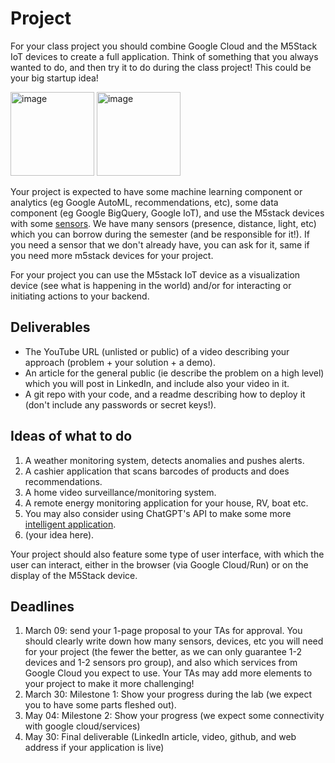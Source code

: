 # Project

For your class project you should combine Google Cloud and the M5Stack IoT devices to create a full application. 
Think of something that you always wanted to do, and then try it to do during the class project! This could be your big startup idea!

<img width="134" alt="image" src="https://user-images.githubusercontent.com/28807066/216301010-7b1297e5-1568-40f8-8bce-b0f545d9d1b4.png">

<img width="134" alt="image" src="https://user-images.githubusercontent.com/28807066/216301115-eaec45d2-e1e9-4b52-8685-ce0531edb72f.png">


Your project is expected to have some machine learning component or analytics (eg Google AutoML, recommendations, etc), some data component (eg Google BigQuery, Google IoT), and use the M5stack devices with some [sensors](https://shop.m5stack.com/collections/m5-sensor). We have many sensors (presence, distance, light, etc) which you can borrow during the semester (and be responsible for it!). If you need a sensor that we don't already have, you can ask for it, same if you need more m5stack devices for your project. 

For your project you can use the M5stack IoT device as a visualization device (see what is happening in the world) and/or for interacting or initiating actions to your backend.


## Deliverables

- The YouTube URL (unlisted or public) of a video describing your approach (problem + your solution + a demo).
- An article for the general public (ie describe the problem on a high level) which you will post in LinkedIn, and include also your video in it.
- A git repo with your code, and a readme describing how to deploy it (don't include any passwords or secret keys!).

## Ideas of what to do

1. A weather monitoring system, detects anomalies and pushes alerts.
2. A cashier application that scans barcodes of products and does recommendations.
3. A home video surveillance/monitoring system.
4. A remote energy monitoring application for your house, RV, boat etc.
5. You may also consider using ChatGPT's API to make some more [intelligent application](https://www.youtube.com/watch?v=mCk4Rabkmjc).
6. (your idea here).

Your project should also feature some type of user interface, with which the user can interact, either in the browser (via Google Cloud/Run) or on the display of the M5Stack device.

## Deadlines

1. March 09: send your 1-page proposal to your TAs for approval. You should clearly write down how many sensors, devices, etc you will need for your project (the fewer the better, as we can only guarantee 1-2 devices and 1-2 sensors pro group), and also which services from Google Cloud you expect to use. Your TAs may add more elements to your project to make it more challenging!
2. March 30: Milestone 1: Show your progress during the lab (we expect you to have some parts fleshed out).
3. May 04: Milestone 2: Show your progress (we expect some connectivity with google cloud/services)
4. May 30: Final deliverable (LinkedIn article, video, github, and web address if your application is live)
